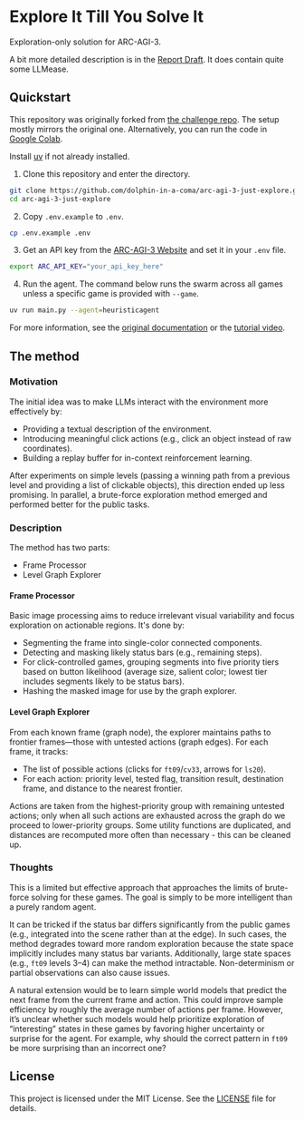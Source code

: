 # Explore It Till You Solve It
Exploration-only solution for ARC-AGI-3.

A bit more detailed description is in the [Report Draft](https://github.com/dolphin-in-a-coma/arc-agi-3-just-explore/blob/main/Report_Draft.pdf). It does contain quite some LLMease. 

## Quickstart 
This repository was originally forked from [the challenge repo](https://github.com/arcprize/ARC-AGI-3-Agents). The setup mostly mirrors the original one. Alternatively, you can run the code in [Google Colab](https://colab.research.google.com/github/dolphin-in-a-coma/arc-agi-3-just-explore/blob/main/ARC_AGI_3_Solve_by_Exploration.ipynb).

Install [uv](https://docs.astral.sh/uv/getting-started/installation/) if not already installed.

1. Clone this repository and enter the directory.

```bash
git clone https://github.com/dolphin-in-a-coma/arc-agi-3-just-explore.git
cd arc-agi-3-just-explore
```

2. Copy `.env.example` to `.env`.

```bash
cp .env.example .env
```

3. Get an API key from the [ARC-AGI-3 Website](https://three.arcprize.org/) and set it in your `.env` file.

```bash
export ARC_API_KEY="your_api_key_here"
```

4. Run the agent. The command below runs the swarm across all games unless a specific game is provided with `--game`.

```bash
uv run main.py --agent=heuristicagent
```

For more information, see the [original documentation](https://three.arcprize.org/docs#quick-start) or the [tutorial video](https://youtu.be/xEVg9dcJMkw).

## The method

### Motivation
The initial idea was to make LLMs interact with the environment more effectively by:
- Providing a textual description of the environment.
- Introducing meaningful click actions (e.g., click an object instead of raw coordinates).
- Building a replay buffer for in-context reinforcement learning.

After experiments on simple levels (passing a winning path from a previous level and providing a list of clickable objects), this direction ended up less promising. In parallel, a brute-force exploration method emerged and performed better for the public tasks.

### Description
The method has two parts:
- Frame Processor
- Level Graph Explorer

#### Frame Processor
Basic image processing aims to reduce irrelevant visual variability and focus exploration on actionable regions. It's done by:
- Segmenting the frame into single-color connected components.
- Detecting and masking likely status bars (e.g., remaining steps).
- For click-controlled games, grouping segments into five priority tiers based on button likelihood (average size, salient color; lowest tier includes segments likely to be status bars).
- Hashing the masked image for use by the graph explorer.

#### Level Graph Explorer
From each known frame (graph node), the explorer maintains paths to frontier frames—those with untested actions (graph edges). For each frame, it tracks:
- The list of possible actions (clicks for `ft09`/`cv33`, arrows for `ls20`).
- For each action: priority level, tested flag, transition result, destination frame, and distance to the nearest frontier.

Actions are taken from the highest-priority group with remaining untested actions; only when all such actions are exhausted across the graph do we proceed to lower-priority groups. Some utility functions are duplicated, and distances are recomputed more often than necessary - this can be cleaned up.

### Thoughts
This is a limited but effective approach that approaches the limits of brute-force solving for these games. The goal is simply to be more intelligent than a purely random agent.

It can be tricked if the status bar differs significantly from the public games (e.g., integrated into the scene rather than at the edge). In such cases, the method degrades toward more random exploration because the state space implicitly includes many status bar variants. Additionally, large state spaces (e.g., `ft09` levels 3–4) can make the method intractable. Non-determinism or partial observations can also cause issues.

A natural extension would be to learn simple world models that predict the next frame from the current frame and action. This could improve sample efficiency by roughly the average number of actions per frame. However, it’s unclear whether such models would help prioritize exploration of “interesting” states in these games by favoring higher uncertainty or surprise for the agent. For example, why should the correct pattern in `ft09` be more surprising than an incorrect one?

## License

This project is licensed under the MIT License. See the [LICENSE](LICENSE) file for details.
